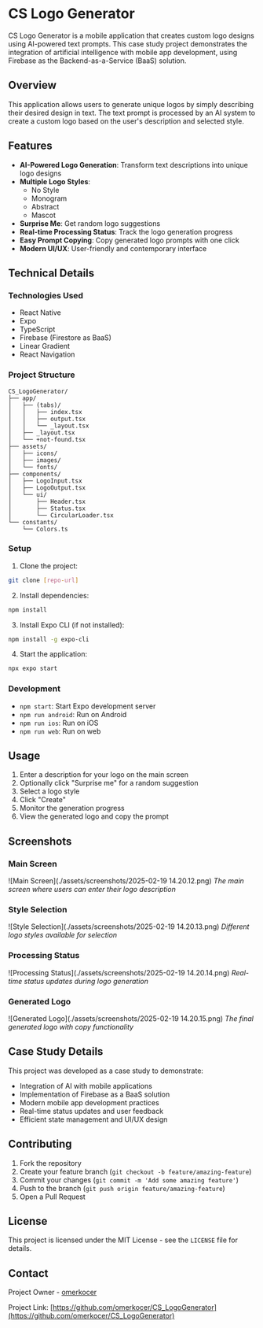 # CS Logo Generator

CS Logo Generator is a mobile application that creates custom logo designs using AI-powered text prompts. This case study project demonstrates the integration of artificial intelligence with mobile app development, using Firebase as the Backend-as-a-Service (BaaS) solution.

## Overview

This application allows users to generate unique logos by simply describing their desired design in text. The text prompt is processed by an AI system to create a custom logo based on the user's description and selected style.

## Features

- **AI-Powered Logo Generation**: Transform text descriptions into unique logo designs
- **Multiple Logo Styles**: 
  - No Style
  - Monogram
  - Abstract
  - Mascot
- **Surprise Me**: Get random logo suggestions
- **Real-time Processing Status**: Track the logo generation progress
- **Easy Prompt Copying**: Copy generated logo prompts with one click
- **Modern UI/UX**: User-friendly and contemporary interface

## Technical Details

### Technologies Used

- React Native
- Expo
- TypeScript
- Firebase (Firestore as BaaS)
- Linear Gradient
- React Navigation

### Project Structure

```
CS_LogoGenerator/
├── app/
│   ├── (tabs)/
│   │   ├── index.tsx
│   │   ├── output.tsx
│   │   └── _layout.tsx
│   ├── _layout.tsx
│   └── +not-found.tsx
├── assets/
│   ├── icons/
│   ├── images/
│   └── fonts/
├── components/
│   ├── LogoInput.tsx
│   ├── LogoOutput.tsx
│   └── ui/
│       ├── Header.tsx
│       ├── Status.tsx
│       └── CircularLoader.tsx
└── constants/
    └── Colors.ts
```

### Setup

1. Clone the project:
```bash
git clone [repo-url]
```

2. Install dependencies:
```bash
npm install
```

3. Install Expo CLI (if not installed):
```bash
npm install -g expo-cli
```

4. Start the application:
```bash
npx expo start
```

### Development

- `npm start`: Start Expo development server
- `npm run android`: Run on Android
- `npm run ios`: Run on iOS
- `npm run web`: Run on web

## Usage

1. Enter a description for your logo on the main screen
2. Optionally click "Surprise me" for a random suggestion
3. Select a logo style
4. Click "Create"
5. Monitor the generation progress
6. View the generated logo and copy the prompt

## Screenshots

### Main Screen
![Main Screen](./assets/screenshots/2025-02-19 14.20.12.png)
*The main screen where users can enter their logo description*

### Style Selection
![Style Selection](./assets/screenshots/2025-02-19 14.20.13.png)
*Different logo styles available for selection*

### Processing Status
![Processing Status](./assets/screenshots/2025-02-19 14.20.14.png)
*Real-time status updates during logo generation*

### Generated Logo
![Generated Logo](./assets/screenshots/2025-02-19 14.20.15.png)
*The final generated logo with copy functionality*

## Case Study Details

This project was developed as a case study to demonstrate:
- Integration of AI with mobile applications
- Implementation of Firebase as a BaaS solution
- Modern mobile app development practices
- Real-time status updates and user feedback
- Efficient state management and UI/UX design

## Contributing

1. Fork the repository
2. Create your feature branch (`git checkout -b feature/amazing-feature`)
3. Commit your changes (`git commit -m 'Add some amazing feature'`)
4. Push to the branch (`git push origin feature/amazing-feature`)
5. Open a Pull Request

## License

This project is licensed under the MIT License - see the `LICENSE` file for details.

## Contact

Project Owner - [omerkocer](https://github.com/omerkocer)

Project Link: [https://github.com/omerkocer/CS_LogoGenerator](https://github.com/omerkocer/CS_LogoGenerator)
